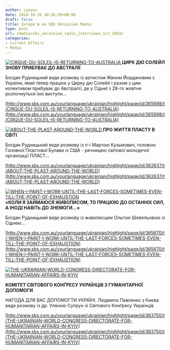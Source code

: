 ```yaml
---
author: cyoasu
date: 2014-10-20 10:26:39+00:00
draft: false
title: Інтерв'ю на SBS Ukrainian Radio
type: post
url: /media/sbs_ukrainian_radio_interviews_oct_2014/
categories:
- Current Affairs
- Media
---
```


[![CIRQUE-DU-SOLEIL-IS-RETURNING-TO-AUSTRALIA](http://www.sbs.com.au/yourlanguage/resize/index/id/236806/w/310/h/174/type/podcast)
](http://www.sbs.com.au/yourlanguage/ukrainian/highlight/page/id/365698/t/CIRQUE-DU-SOLEIL-IS-RETURNING-TO-AUSTRALIA)**ЦИРК ДЮ СОЛЕЙЛ ЗНОВУ ПРИБУВАЄ ДО АВСТРАЛІЇ**

Богдан Рудницький веде розмову із артистом Жаном Йордановим з України, який тепер працює у Цирку дю Солейл і разом з цим колективом прибуває до Австралії, де у Сіднеї з 28-го жовтня розпочнуться їхні виступи...

[http://www.sbs.com.au/yourlanguage/ukrainian/highlight/page/id/365698/t/CIRQUE-DU-SOLEIL-IS-RETURNING-TO-AUSTRALIA](http://www.sbs.com.au/yourlanguage/ukrainian/highlight/page/id/365698/t/CIRQUE-DU-SOLEIL-IS-RETURNING-TO-AUSTRALIA)



[![ABOUT-THE-PLAST-AROUND-THE-WORLD](http://www.sbs.com.au/yourlanguage/resize/index/id/233993/w/310/h/175/type/podcast)
](http://www.sbs.com.au/yourlanguage/ukrainian/highlight/page/id/362637/t/ABOUT-THE-PLAST-AROUND-THE-WORLD)**ПРО ЖИТТЯ ПЛАСТУ В СВІТІ**

Богдан Рудницький веде розмову із п-і Мартою Кузьмович, головою Головної Пластової Булави із США - речницею світової молодечої організації ПЛАСТ...

[http://www.sbs.com.au/yourlanguage/ukrainian/highlight/page/id/362637/t/ABOUT-THE-PLAST-AROUND-THE-WORLD](http://www.sbs.com.au/yourlanguage/ukrainian/highlight/page/id/362637/t/ABOUT-THE-PLAST-AROUND-THE-WORLD)





[![WHEN-I-PAINT-I-WORK-UNTIL-THE-LAST-FORCES-SOMETIMES-EVEN-TILL-THE-POINT-OF-EXHAUSTION](http://www.sbs.com.au/yourlanguage/resize/index/id/236782/w/310/h/174/type/podcast)
](http://www.sbs.com.au/yourlanguage/ukrainian/highlight/page/id/365670/t/-WHEN-I-PAINT-I-WORK-UNTIL-THE-LAST-FORCES-SOMETIMES-EVEN-TILL-THE-POINT-OF-EXHAUSTION)**«КОЛИ Я ЗАЙМАЮСЯ ЖИВОПИСОМ, ТО ПРАЦЮЮ ДО ОСТАННІХ СИЛ, А ІНОДІ НАВІТЬ ДО ЗНЕМОГИ...»**

Богдан Рудницький веде розмову із живописцем Ольгою Шевельовою зі Сіднею...

[http://www.sbs.com.au/yourlanguage/ukrainian/highlight/page/id/365670/t/-WHEN-I-PAINT-I-WORK-UNTIL-THE-LAST-FORCES-SOMETIMES-EVEN-TILL-THE-POINT-OF-EXHAUSTION](http://www.sbs.com.au/yourlanguage/ukrainian/highlight/page/id/365670/t/-WHEN-I-PAINT-I-WORK-UNTIL-THE-LAST-FORCES-SOMETIMES-EVEN-TILL-THE-POINT-OF-EXHAUSTION)





[![THE-UKRAINIAN-WORLD-CONGRESS-DIRECTORATE-FOR-HUMANITARIAN-AFFAIRS-IN-KYIV](http://www.ozeukes.com/wp-content/uploads/2014/04/150px-SBS-Ukrainian.jpg)
](http://www.sbs.com.au/yourlanguage/ukrainian/highlight/page/id/363750/t/THE-UKRAINIAN-WORLD-CONGRESS-DIRECTORATE-FOR-HUMANITARIAN-AFFAIRS-IN-KYIV)

**KOMITET СВІТОВОГО КОНҐРЕСУ УКРАЇНЦІВ З ГУМАНІТАРНОЇ ДОПОМОГИ**

НАГОДА ДЛЯ ВАС ДОПОМОГТИ УКРАЇНІ. Людмила Павленко з Києва веде розмову із др. Уляною Супрун зі Світового Конґресу Українців

[http://www.sbs.com.au/yourlanguage/ukrainian/highlight/page/id/363750/t/THE-UKRAINIAN-WORLD-CONGRESS-DIRECTORATE-FOR-HUMANITARIAN-AFFAIRS-IN-KYIV](http://www.sbs.com.au/yourlanguage/ukrainian/highlight/page/id/363750/t/THE-UKRAINIAN-WORLD-CONGRESS-DIRECTORATE-FOR-HUMANITARIAN-AFFAIRS-IN-KYIV)
